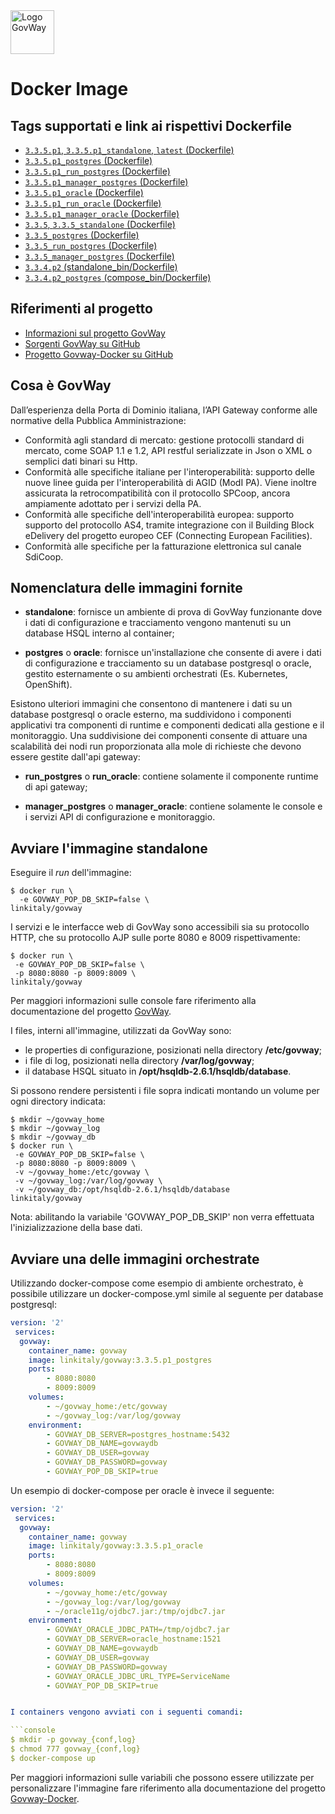 <img height="70px" alt="Logo GovWay" src="https://govway.org/assets/images/gway_logo.svg">

# Docker Image


## Tags supportati e link ai rispettivi Dockerfile

* [`3.3.5.p1`, `3.3.5.p1_standalone`, `latest` (Dockerfile)](https://github.com/link-it/govway-docker/blob/gw_3.3.5.p1/govway/Dockerfile.govway)
* [`3.3.5.p1_postgres` (Dockerfile)](https://github.com/link-it/govway-docker/blob/gw_3.3.5.p1/govway/Dockerfile.govway)
* [`3.3.5.p1_run_postgres` (Dockerfile)](https://github.com/link-it/govway-docker/blob/gw_3.3.5.p1/govway/Dockerfile.govway)
* [`3.3.5.p1_manager_postgres` (Dockerfile)](https://github.com/link-it/govway-docker/blob/gw_3.3.5.p1/govway/Dockerfile.govway)
* [`3.3.5.p1_oracle` (Dockerfile)](https://github.com/link-it/govway-docker/blob/gw_3.3.5.p1/govway/Dockerfile.govway)
* [`3.3.5.p1_run_oracle` (Dockerfile)](https://github.com/link-it/govway-docker/blob/gw_3.3.5.p1/govway/Dockerfile.govway)
* [`3.3.5.p1_manager_oracle` (Dockerfile)](https://github.com/link-it/govway-docker/blob/gw_3.3.5.p1/govway/Dockerfile.govway)
* [`3.3.5`, `3.3.5_standalone` (Dockerfile)](https://github.com/link-it/govway-docker/blob/gw_3.3.5/govway/Dockerfile.govway)
* [`3.3.5_postgres` (Dockerfile)](https://github.com/link-it/govway-docker/blob/gw_3.3.5/govway/Dockerfile.govway)
* [`3.3.5_run_postgres` (Dockerfile)](https://github.com/link-it/govway-docker/blob/gw_3.3.5/govway/Dockerfile.govway)
* [`3.3.5_manager_postgres` (Dockerfile)](https://github.com/link-it/govway-docker/blob/gw_3.3.5/govway/Dockerfile.govway)
* [`3.3.4.p2` (standalone_bin/Dockerfile)](https://github.com/link-it/govway-docker/blob/gw_3.3.4.p2/standalone_bin/Dockerfile)
* [`3.3.4.p2_postgres` (compose_bin/Dockerfile)](https://github.com/link-it/govway-docker/blob/gw_3.3.4.p2/compose_bin/Dockerfile)

## Riferimenti al progetto
* [Informazioni sul progetto GovWay](https://govway.org/)
* [Sorgenti GovWay su GitHub](https://github.com/link-it/govway)
* [Progetto Govway-Docker su GitHub](https://github.com/link-it/govway-docker)

## Cosa è GovWay
Dall’esperienza della Porta di Dominio italiana, l’API Gateway conforme alle normative della Pubblica Amministrazione:

* Conformità agli standard di mercato: gestione protocolli standard di mercato, come SOAP 1.1 e 1.2, API restful serializzate in Json o XML o semplici dati binari su Http.
* Conformità alle specifiche italiane per l'interoperabilità: supporto delle nuove linee guida per l'interoperabilità di AGID (ModI PA). Viene inoltre assicurata la retrocompatibilità con il protocollo SPCoop, ancora ampiamente adottato per i servizi della PA.
* Conformità alle specifiche dell'interoperabilità europea: supporto supporto del protocollo AS4, tramite integrazione con il Building Block eDelivery del progetto europeo CEF (Connecting European Facilities).
* Conformità alle specifiche per la fatturazione elettronica sul canale SdiCoop.



## Nomenclatura delle immagini fornite

- **standalone**: fornisce un ambiente di prova di GovWay funzionante dove i dati di configurazione e tracciamento vengono mantenuti su un database HSQL interno al container;

- **postgres** o **oracle**: fornisce un'installazione che consente di avere i dati di configurazione e tracciamento su un database postgresql o oracle, gestito esternamente o su ambienti orchestrati (Es. Kubernetes, OpenShift).

Esistono ulteriori immagini che consentono di mantenere i dati su un database postgresql o oracle esterno, ma suddividono i componenti applicativi tra componenti di runtime e componenti dedicati alla gestione e il monitoraggio. Una suddivisione dei componenti consente di attuare una scalabilità dei nodi run proporzionata alla mole di richieste che devono essere gestite dall'api gateway:

- **run_postgres** o **run_oracle**: contiene solamente il componente runtime di api gateway;

- **manager_postgres** o **manager_oracle**: contiene solamente le console e i servizi API di configurazione e monitoraggio.


## Avviare l'immagine standalone

Eseguire il _run_ dell'immagine:

```console 
$ docker run \
  -e GOVWAY_POP_DB_SKIP=false \
linkitaly/govway
```

I servizi e le interfacce web di GovWay sono accessibili sia su protocollo HTTP, che su protocollo AJP sulle porte 8080 e 8009 rispettivamente:

```console 
$ docker run \
 -e GOVWAY_POP_DB_SKIP=false \
 -p 8080:8080 -p 8009:8009 \
linkitaly/govway
```

Per maggiori informazioni sulle console fare riferimento alla documentazione del progetto [GovWay](https://govway.org/documentazione/).

I files, interni all'immagine, utilizzati da GovWay sono: 
- le properties di configurazione, posizionati nella directory **/etc/govway**;
- i file di log, posizionati nella directory **/var/log/govway**;
- il database HSQL situato in **/opt/hsqldb-2.6.1/hsqldb/database**.

Si possono rendere persistenti i file sopra indicati montando un volume per ogni directory indicata:

```console 
$ mkdir ~/govway_home
$ mkdir ~/govway_log
$ mkdir ~/govway_db
$ docker run \
 -e GOVWAY_POP_DB_SKIP=false \
 -p 8080:8080 -p 8009:8009 \
 -v ~/govway_home:/etc/govway \
 -v ~/govway_log:/var/log/govway \
 -v ~/govway_db:/opt/hsqldb-2.6.1/hsqldb/database
linkitaly/govway
```
Nota: abilitando la variabile 'GOVWAY_POP_DB_SKIP' non verra effettuata l'inizializzazione della base dati.


## Avviare una delle immagini orchestrate

Utilizzando docker-compose come esempio di ambiente orchestrato, è possibile utilizzare un docker-compose.yml simile al seguente per database postgresql:

```yaml
version: '2'
 services:
  govway:
    container_name: govway
    image: linkitaly/govway:3.3.5.p1_postgres
    ports:
        - 8080:8080
        - 8009:8009
    volumes:
        - ~/govway_home:/etc/govway
        - ~/govway_log:/var/log/govway
    environment:
        - GOVWAY_DB_SERVER=postgres_hostname:5432
        - GOVWAY_DB_NAME=govwaydb
        - GOVWAY_DB_USER=govway
        - GOVWAY_DB_PASSWORD=govway
        - GOVWAY_POP_DB_SKIP=true
```

Un esempio di docker-compose per oracle è invece il seguente:

```yaml
version: '2'
 services:
  govway:
    container_name: govway
    image: linkitaly/govway:3.3.5.p1_oracle
    ports:
        - 8080:8080
        - 8009:8009
    volumes:
        - ~/govway_home:/etc/govway
        - ~/govway_log:/var/log/govway
        - ~/oracle11g/ojdbc7.jar:/tmp/ojdbc7.jar
    environment:
        - GOVWAY_ORACLE_JDBC_PATH=/tmp/ojdbc7.jar
        - GOVWAY_DB_SERVER=oracle_hostname:1521
        - GOVWAY_DB_NAME=govwaydb
        - GOVWAY_DB_USER=govway
        - GOVWAY_DB_PASSWORD=govway
        - GOVWAY_ORACLE_JDBC_URL_TYPE=ServiceName
        - GOVWAY_POP_DB_SKIP=true


I containers vengono avviati con i seguenti comandi:

```console
$ mkdir -p govway_{conf,log}
$ chmod 777 govway_{conf,log}
$ docker-compose up
```

Per maggiori informazioni sulle variabili che possono essere utilizzate per personalizzare l'immagine fare riferimento alla documentazione del progetto [Govway-Docker](https://github.com/link-it/govway-docker).
